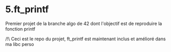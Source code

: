 # 5.ft_printf

Premier projet de la branche algo de 42 dont l'objectif est de reproduire la fonction printf

/!\ Ceci est le repo du projet, ft_printf est maintenant inclus et amélioré dans ma libc perso
